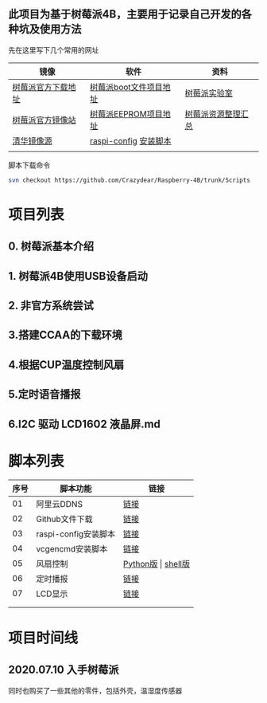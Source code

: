 ## 此项目为基于树莓派4B，主要用于记录自己开发的各种坑及使用方法

先在这里写下几个常用的网址

| 镜像 | 软件 | 资料 |
| ----------------- | ---------------- | -------------- |
| [树莓派官方下载地址](https://www.raspberrypi.org/downloads/) | [树莓派boot文件项目地址](https://github.com/raspberrypi/firmware) | [树莓派实验室](https://shumeipai.nxez.com/) |
| [树莓派官方镜像站](https://downloads.raspberrypi.org/)       | [树莓派EEPROM项目地址](https://github.com/raspberrypi/rpi-eeprom) | [树莓派资源整理汇总](https://segmentfault.com/a/1190000021776077) |
| [清华镜像源](https://mirrors.tuna.tsinghua.edu.cn/help/raspbian/) | [raspi-config](https://archive.raspberrypi.org/debian/pool/main/r/raspi-config/) [安装脚本](./Scripts/00/official/raspi-config)|         |
|           |           |        |


脚本下载命令

```bash
svn checkout https://github.com/Crazydear/Raspberry-4B/trunk/Scripts
```
# 项目列表

## 0. 树莓派基本介绍
## 1. 树莓派4B使用USB设备启动
## 2. 非官方系统尝试
## 3.搭建CCAA的下载环境
## 4.根据CUP温度控制风扇
## 5.定时语音播报
## 6.I2C 驱动 LCD1602 液晶屏.md

# 脚本列表

| 序号 | 脚本功能  | 链接     |
| ---- | ------------ | -------------- |
| 01   | 阿里云DDNS | [链接](./Scripts/00/aliddns) |
| 02   | Github文件下载  | [链接](./Scripts/00/Downgithub) |
| 03   | raspi-config安装脚本 | [链接](./Scripts/00/official/raspi-config) |
| 04   | vcgencmd安装脚本 | [链接](./Scripts/00/official/vcgencmd) |
| 05   | 风扇控制         | [Python版](./Scripts/00-09/04-fan.py)  \|  [shell版](./Scripts/00-09/04-fan.sh) |
| 06   | 定时播报 | [链接](./Scripts/00-09/05-broadcast.py) |
| 07   | LCD显示 | [链接](./Scripts/00-09/06-LCD1602.py)   |
|      |                      |                          |
|      |                      |                          |

# 项目时间线

## 2020.07.10 入手树莓派

同时也购买了一些其他的零件，包括外壳，温湿度传感器
